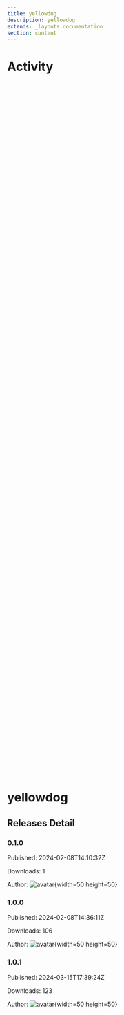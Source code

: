 ```yaml
---
title: yellowdog
description: yellowdog
extends: _layouts.documentation
section: content
---
```


# Activity

<div style="position: relative; height:40vh; width:80vw">
    <canvas id="releases"></canvas>
</div>
<script type="module" src="yellowdog.js"></script>

# yellowdog
        

## Releases Detail


### 0.1.0

Published: 2024-02-08T14:10:32Z

Downloads: 1

Author: ![avatar](https://avatars.githubusercontent.com/u/33691422?v=4 "YellowDogMachine"){width=50 height=50}


### 1.0.0

Published: 2024-02-08T14:36:11Z

Downloads: 106

Author: ![avatar](https://avatars.githubusercontent.com/u/33691422?v=4 "YellowDogMachine"){width=50 height=50}


### 1.0.1

Published: 2024-03-15T17:39:24Z

Downloads: 123

Author: ![avatar](https://avatars.githubusercontent.com/u/33691422?v=4 "YellowDogMachine"){width=50 height=50}

